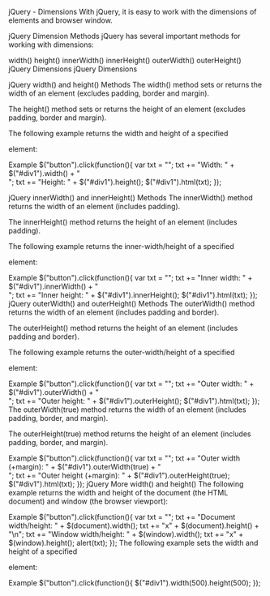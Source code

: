 jQuery - Dimensions
With jQuery, it is easy to work with the dimensions of elements and browser window.

jQuery Dimension Methods
jQuery has several important methods for working with dimensions:

width()
height()
innerWidth()
innerHeight()
outerWidth()
outerHeight()
jQuery Dimensions
jQuery Dimensions

jQuery width() and height() Methods
The width() method sets or returns the width of an element (excludes padding, border and margin).

The height() method sets or returns the height of an element (excludes padding, border and margin).

The following example returns the width and height of a specified <div> element:

Example
$("button").click(function(){
  var txt = "";
  txt += "Width: " + $("#div1").width() + "</br>";
  txt += "Height: " + $("#div1").height();
  $("#div1").html(txt);
});
 
jQuery innerWidth() and innerHeight() Methods
The innerWidth() method returns the width of an element (includes padding).

The innerHeight() method returns the height of an element (includes padding).

The following example returns the inner-width/height of a specified <div> element:

Example
$("button").click(function(){
  var txt = "";
  txt += "Inner width: " + $("#div1").innerWidth() + "</br>";
  txt += "Inner height: " + $("#div1").innerHeight();
  $("#div1").html(txt);
});
jQuery outerWidth() and outerHeight() Methods
The outerWidth() method returns the width of an element (includes padding and border).

The outerHeight() method returns the height of an element (includes padding and border).

The following example returns the outer-width/height of a specified <div> element:

Example
$("button").click(function(){
  var txt = "";
  txt += "Outer width: " + $("#div1").outerWidth() + "</br>";
  txt += "Outer height: " + $("#div1").outerHeight();
  $("#div1").html(txt);
});
The outerWidth(true) method returns the width of an element (includes padding, border, and margin).

The outerHeight(true) method returns the height of an element (includes padding, border, and margin).

Example
$("button").click(function(){
  var txt = "";
  txt += "Outer width (+margin): " + $("#div1").outerWidth(true) + "</br>";
  txt += "Outer height (+margin): " + $("#div1").outerHeight(true);
  $("#div1").html(txt);
});
jQuery More width() and height()
The following example returns the width and height of the document (the HTML document) and window (the browser viewport):

Example
$("button").click(function(){
  var txt = "";
  txt += "Document width/height: " + $(document).width();
  txt += "x" + $(document).height() + "\n";
  txt += "Window width/height: " + $(window).width();
  txt += "x" + $(window).height();
  alert(txt);
});
The following example sets the width and height of a specified <div> element:

Example
$("button").click(function(){
  $("#div1").width(500).height(500);
});